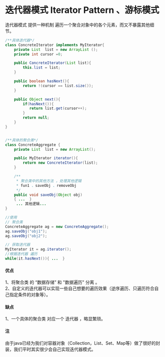 # 迭代器模式 Iterator Pattern 、游标模式


迭代器模式 提供一种机制 遍历一个聚合对象中的各个元素，而又不暴露其他细节。<br>


```java  
/**具体迭代器*/
class ConcreteIterator implements MyIterator{  
    private List  list = new ArrayList ();  
    private int cursor =0;  

    public ConcreteIterator(List list){  
        this.list = list;  
    }  

	public boolean hasNext(){
		return !(cursor == list.size());
	}

    public Object next(){  
        if(hasNext()){  
           return list.get(cursor++);  
        }  
        return null;  
    }  
}


/**具体的聚合类*/
class ConcreteAggregate {  
    private List  list = new ArrayList();  

    public MyIterator iterator(){  
        return new ConcreteIterator(list);  
    }  

    /**
     * 聚合类中的其他方法 ，处理其他逻辑
     * fun1 、saveObj 、removeObj
     */
    public void saveObj(Object obj)
    { ...  }
     ... 其他逻辑...
}

//使用
// 聚合类
ConcreteAggregate ag = new ConcreteAggregate();  
ag.saveObj("obj1");  
ag.saveObj("obj2");  

// 获取迭代器
MyIterator it = ag.iterator();  
//根据迭代器 遍历
while(it.hasNext()){ ...  }
```


#### 优点
1、将聚合类 的 “数据存储” 和 "数据遍历" 分离 。<br>
2、自定义的迭代器可以实现一些自己想要的遍历效果（逆序遍历、只遍历符合自己指定条件的对象等）。

#### 缺点
1、一个具体的聚合类 对应一个 迭代器 ，略显繁琐。<br>


#### 注
由于java已经为我们对容器对象（Collection，List、Set、Map等）做了很好的封装，我们平时其实很少会自己实现迭代器模式。
